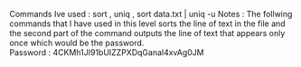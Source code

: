 Commands Ive used : sort , uniq  , sort data.txt | uniq -u
Notes : The follwing commands that I have used in this level sorts the line of text in the file and the second part of the command outputs the line of text that appears only once which would be the password.  
Password : 4CKMh1JI91bUIZZPXDqGanal4xvAg0JM
